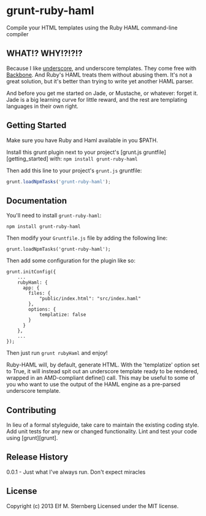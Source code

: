 # grunt-ruby-haml

Compile your HTML templates using the Ruby HAML command-line compiler

## WHAT!? WHY!?!?!?

Because I like [underscore](http://underscorejs.org/), and underscore
templates.  They come free with [Backbone](http://backbonejs.org/).
And Ruby's HAML treats them without abusing them.  It's not a great
solution, but it's better than trying to write yet another HAML
parser.

And before you get me started on Jade, or Mustache, or whatever:
forget it.  Jade is a big learning curve for little reward, and the
rest are templating languages in their own right.

## Getting Started

Make sure you have Ruby and Haml available in you $PATH.

Install this grunt plugin next to your project's [grunt.js
gruntfile][getting_started] with: `npm install grunt-ruby-haml`

Then add this line to your project's `grunt.js` gruntfile:

```javascript
grunt.loadNpmTasks('grunt-ruby-haml');
```

## Documentation

You'll need to install `grunt-ruby-haml`:

    npm install grunt-ruby-haml

Then modify your `Gruntfile.js` file by adding the following line:

    grunt.loadNpmTasks('grunt-ruby-haml');

Then add some configuration for the plugin like so:

    grunt.initConfig({
        ...
        rubyHaml: {
          app: {
            files: {
                "public/index.html": "src/index.haml"
            },
            options: {
                templatize: false
            }
          }
        },
        ...
    });

Then just run `grunt rubyHaml` and enjoy!

Ruby-HAML will, by default, generate HTML.  With the 'templatize'
option set to True, it will instead spit out an underscore template
ready to be rendered, wrapped in an AMD-compliant define() call.  This
may be useful to some of you who want to use the output of the HAML
engine as a pre-parsed underscore template.


## Contributing
In lieu of a formal styleguide, take care to maintain the existing coding style. Add unit tests for any new or changed functionality. Lint and test your code using [grunt][grunt].

## Release History
0.0.1 - Just what I've always run.  Don't expect miracles

## License
Copyright (c) 2013 Elf M. Sternberg
Licensed under the MIT license.
